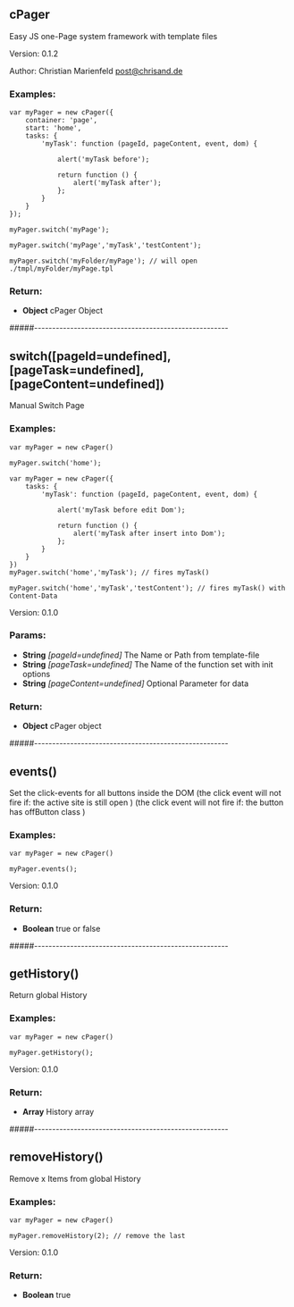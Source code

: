 

<!-- Start src/cPager.js -->

## cPager

Easy JS one-Page system framework with template files

Version: 0.1.2

Author: Christian Marienfeld post@chrisand.de 

### Examples:

	var myPager = new cPager({
		container: 'page',
		start: 'home',
		tasks: {
			'myTask': function (pageId, pageContent, event, dom) {
				
				alert('myTask before');
			
				return function () {
					alert('myTask after');
				};
			}
		}
	});

	myPager.switch('myPage');

	myPager.switch('myPage','myTask','testContent');

	myPager.switch('myFolder/myPage'); // will open ./tmpl/myFolder/myPage.tpl



### Return:

* **Object** cPager Object

#####------------------------------------------------------

## switch([pageId=undefined], [pageTask=undefined], [pageContent=undefined])

Manual Switch Page

### Examples:

	var myPager = new cPager()

	myPager.switch('home');

	var myPager = new cPager({
		tasks: {
			'myTask': function (pageId, pageContent, event, dom) {
				
				alert('myTask before edit Dom');
			
				return function () {
					alert('myTask after insert into Dom');
				};
			}
		}
	})
	myPager.switch('home','myTask'); // fires myTask()

	myPager.switch('home','myTask','testContent'); // fires myTask() with Content-Data

Version: 0.1.0

### Params:

* **String** *[pageId=undefined]* The Name or Path from template-file
* **String** *[pageTask=undefined]* The Name of the function set with init options
* **String** *[pageContent=undefined]* Optional Parameter for data

### Return:

* **Object** cPager object

#####------------------------------------------------------

## events()

Set the click-events for all buttons inside the DOM
(the click event will not fire if: the active site is still open )
(the click event will not fire if: the button has offButton class )

### Examples:

	var myPager = new cPager()

	myPager.events();

Version: 0.1.0

### Return:

* **Boolean** true or false

#####------------------------------------------------------

## getHistory()

Return global History

### Examples:

	var myPager = new cPager()

	myPager.getHistory();

Version: 0.1.0

### Return:

* **Array** History array

#####------------------------------------------------------

## removeHistory()

Remove x Items from global History

### Examples:

	var myPager = new cPager()

	myPager.removeHistory(2); // remove the last

Version: 0.1.0

### Return:

* **Boolean** true

<!-- End src/cPager.js -->

